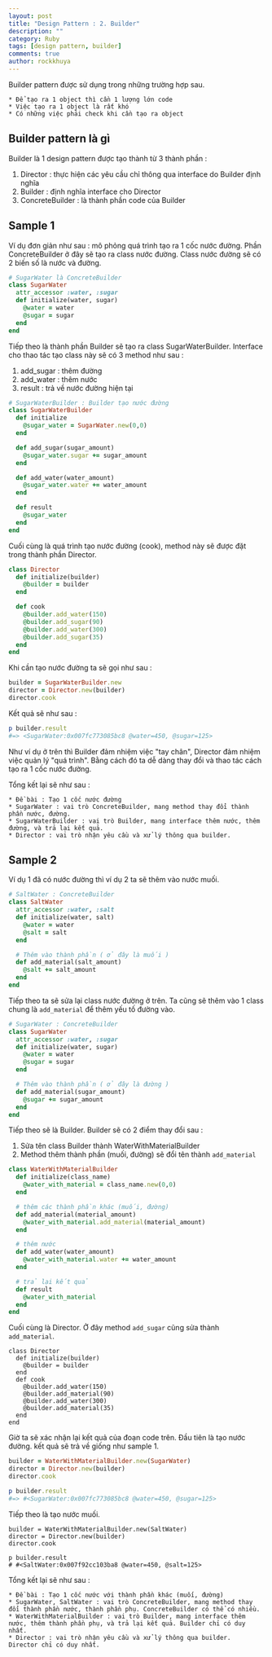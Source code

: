 ```yaml
---
layout: post
title: "Design Pattern : 2. Builder"
description: ""
category: Ruby
tags: [design pattern, builder]
comments: true
author: rockkhuya
---
```


Builder pattern được sử dụng trong những trường hợp sau.

```
* Để tạo ra 1 object thì cần 1 lượng lớn code
* Việc tạo ra 1 object là rất khó
* Có những việc phải check khi cần tạo ra object
```

## Builder pattern là gì

Builder là 1 design pattern được tạo thành từ 3 thành phần :

1. Director : thực hiện các yêu cầu chỉ thông qua interface do Builder định nghĩa
2. Builder : định nghĩa interface cho Director
3. ConcreteBuilder : là thành phần code của Builder

<!-- more -->

## Sample 1
Ví dụ đơn giản như sau : mô phỏng quá trình tạo ra 1 cốc nước đường.
Phần ConcreteBuilder ở đây sẽ tạo ra class nước đường. Class nước đường sẽ có 2 biến số là nước và đường.

```ruby
# SugarWater là ConcreteBuilder
class SugarWater
  attr_accessor :water, :sugar
  def initialize(water, sugar)
    @water = water
    @sugar = sugar
  end
end
```

Tiếp theo là thành phần Builder sẽ tạo ra class SugarWaterBuilder. Interface cho thao tác tạo class này sẽ có 3 method như sau :

1. add_sugar : thêm đường
2. add_water : thêm nước
3. result : trả về nước đường hiện tại

```ruby
# SugarWaterBuilder : Builder tạo nước đường
class SugarWaterBuilder
  def initialize
    @sugar_water = SugarWater.new(0,0)
  end

  def add_sugar(sugar_amount)
    @sugar_water.sugar += sugar_amount
  end

  def add_water(water_amount)
    @sugar_water.water += water_amount
  end

  def result
    @sugar_water
  end
end
```

Cuối cùng là quá trình tạo nước đường (cook), method này sẽ được đặt trong thành phần Director.

```ruby
class Director
  def initialize(builder)
    @builder = builder
  end

  def cook
    @builder.add_water(150)
    @builder.add_sugar(90)
    @builder.add_water(300)
    @builder.add_sugar(35)
  end
end
```

Khi cần tạo nước đường ta sẽ gọi như sau :

```ruby
builder = SugarWaterBuilder.new
director = Director.new(builder)
director.cook
```

Kết quả sẽ như sau :

```ruby
p builder.result
#=> <SugarWater:0x007fc773085bc8 @water=450, @sugar=125>
```

Như ví dụ ở trên thì Builder đảm nhiệm việc "tay chân", Director đảm nhiệm việc quản lý "quá trình". Bằng cách đó ta dễ dàng thay đổi và thao tác cách tạo ra 1 cốc nước đường.

Tổng kết lại sẽ như sau :

```text
* Đề bài : Tạo 1 cốc nước đường
* SugarWater : vai trò ConcreteBuilder, mang method thay đổi thành phần nước, đường.
* SugarWaterBuilder : vai trò Builder, mang interface thêm nước, thêm đường, và trả lại kết quả.
* Director : vai trò nhận yêu cầu và xử lý thông qua builder.
```

## Sample 2

Ví dụ 1 đã có nước đường thì ví dụ 2 ta sẽ thêm vào nước muối.

```ruby
# SaltWater : ConcreteBuilder
class SaltWater
  attr_accessor :water, :salt
  def initialize(water, salt)
    @water = water
    @salt = salt
  end

  # Thêm vào thành phần ( ở đây là muối )
  def add_material(salt_amount)
    @salt += salt_amount
  end
end
```

Tiếp theo ta sẽ sửa lại class nước đường ở trên. Ta cũng sẽ thêm vào 1 class chung là `add_material` để thêm yếu tố đường vào.

```ruby
# SugarWater : ConcreteBuilder
class SugarWater
  attr_accessor :water, :sugar
  def initialize(water, sugar)
    @water = water
    @sugar = sugar
  end

  # Thêm vào thành phần ( ở đây là đường )
  def add_material(sugar_amount)
    @sugar += sugar_amount
  end
end
```

Tiếp theo sẽ là Builder. Builder sẽ có 2 điểm thay đổi sau :

1. Sửa tên class Builder thành WaterWithMaterialBuilder
2. Method thêm thành phần (muối, đường) sẽ đổi tên thành `add_material`

```ruby
class WaterWithMaterialBuilder
  def initialize(class_name)
    @water_with_material = class_name.new(0,0)
  end

  # thêm các thành phần khác (muối, đường)
  def add_material(material_amount)
    @water_with_material.add_material(material_amount)
  end

  # thêm nước
  def add_water(water_amount)
    @water_with_material.water += water_amount
  end

  # trả lại kết quả
  def result
    @water_with_material
  end
end
```

Cuối cùng là Director. Ở đây method `add_sugar` cũng sửa thành `add_material`.

```
class Director
  def initialize(builder)
    @builder = builder
  end
  def cook
    @builder.add_water(150)
    @builder.add_material(90)
    @builder.add_water(300)
    @builder.add_material(35)
  end
end
```

Giờ ta sẽ xác nhận lại kết quả của đoạn code trên. Đầu tiên là tạo nước đường. kết quả sẽ trả về giống như sample 1.

```ruby
builder = WaterWithMaterialBuilder.new(SugarWater)
director = Director.new(builder)
director.cook

p builder.result
#=> #<SugarWater:0x007fc773085bc8 @water=450, @sugar=125>
```

Tiếp theo là tạo nước muối.

```
builder = WaterWithMaterialBuilder.new(SaltWater)
director = Director.new(builder)
director.cook

p builder.result
# #<SaltWater:0x007f92cc103ba8 @water=450, @salt=125>
```

Tổng kết lại sẽ như sau :

```text
* Đề bài : Tạo 1 cốc nước với thành phần khác (muối, đường)
* SugarWater, SaltWater : vai trò ConcreteBuilder, mang method thay đổi thành phần nước, thành phần phụ. ConcreteBuilder có thể có nhiều.
* WaterWithMaterialBuilder : vai trò Builder, mang interface thêm nước, thêm thành phần phụ, và trả lại kết quả. Builder chỉ có duy nhất.
* Director : vai trò nhận yêu cầu và xử lý thông qua builder.  Director chỉ có duy nhất.
```
